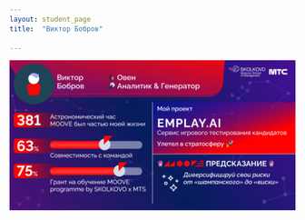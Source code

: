 ```yaml
---
layout: student_page
title:  "Виктор Бобров"

---
```

<img class="img-fluid" src="/img/posts/Виктор Бобров.png" alt="moove-2">

